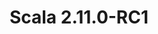 ---
title: Scala 2.11.0-RC1
start: 06 March 2014
layout: downloadpage
release_version: 2.11.0-RC1
release_date: "March 06, 2014"
show_resources: "true"
permalink: /download/2.11.0-RC1.html
requirements: "This Scala software distribution can be installed on any Unix-like or Windows system. It requires the Java runtime version 1.6 or later, which can be downloaded <a href='http://www.java.com/'>here</a>."
resources: [
  ["-main-unixsys", "scala-2.11.0-RC1.tgz", "https://downloads.lightbend.com/scala/2.11.0-RC1/scala-2.11.0-RC1.tgz", "Mac OS X, Unix, Cygwin", "24.73M"],
  ["-main-windows", "scala-2.11.0-RC1.msi", "https://downloads.lightbend.com/scala/2.11.0-RC1/scala-2.11.0-RC1.msi", "Windows (msi installer)", "88.88M"],
  ["-non-main-sys", "scala-2.11.0-RC1.zip", "https://downloads.lightbend.com/scala/2.11.0-RC1/scala-2.11.0-RC1.zip", "Windows", "24.74M"],
  ["-non-main-sys", "scala-2.11.0-RC1.deb", "https://downloads.lightbend.com/scala/2.11.0-RC1/scala-2.11.0-RC1.deb", "Debian", "87.87M"],
  ["-non-main-sys", "scala-2.11.0-RC1.rpm", "https://downloads.lightbend.com/scala/2.11.0-RC1/scala-2.11.0-RC1.rpm", "RPM package", "87.86M"],
  ["-non-main-sys", "scala-docs-2.11.0-RC1.txz", "https://downloads.lightbend.com/scala/2.11.0-RC1/scala-docs-2.11.0-RC1.txz", "API docs", "36.02M"],
  ["-non-main-sys", "scala-docs-2.11.0-RC1.zip", "https://downloads.lightbend.com/scala/2.11.0-RC1/scala-docs-2.11.0-RC1.zip", "API docs", "66.52M"],
  ["-non-main-sys", "scala-sources-2.11.0-RC1.zip", "https://github.com/scala/scala/archive/v2.11.0-RC1.tar.gz", "sources", ""]
]
---